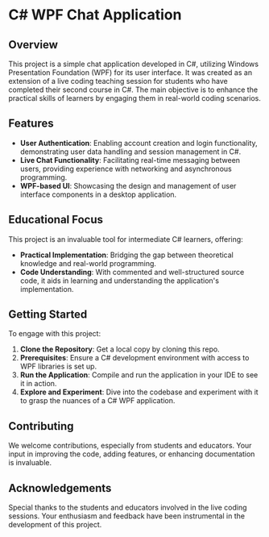 # C# WPF Chat Application

## Overview
This project is a simple chat application developed in C#, utilizing Windows Presentation Foundation (WPF) for its user interface. It was created as an extension of a live coding teaching session for students who have completed their second course in C#. The main objective is to enhance the practical skills of learners by engaging them in real-world coding scenarios.

## Features
- **User Authentication**: Enabling account creation and login functionality, demonstrating user data handling and session management in C#.
- **Live Chat Functionality**: Facilitating real-time messaging between users, providing experience with networking and asynchronous programming.
- **WPF-based UI**: Showcasing the design and management of user interface components in a desktop application.

## Educational Focus
This project is an invaluable tool for intermediate C# learners, offering:
- **Practical Implementation**: Bridging the gap between theoretical knowledge and real-world programming.
- **Code Understanding**: With commented and well-structured source code, it aids in learning and understanding the application's implementation.

## Getting Started
To engage with this project:
1. **Clone the Repository**: Get a local copy by cloning this repo.
2. **Prerequisites**: Ensure a C# development environment with access to WPF libraries is set up.
3. **Run the Application**: Compile and run the application in your IDE to see it in action.
4. **Explore and Experiment**: Dive into the codebase and experiment with it to grasp the nuances of a C# WPF application.

## Contributing
We welcome contributions, especially from students and educators. Your input in improving the code, adding features, or enhancing documentation is invaluable. 

## Acknowledgements
Special thanks to the students and educators involved in the live coding sessions. Your enthusiasm and feedback have been instrumental in the development of this project.
